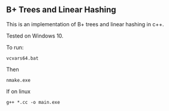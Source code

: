 ## B+ Trees and Linear Hashing

This is an implementation of B+ trees and linear hashing in c++.

Tested on Windows 10.

To run:

```shell
vcvars64.bat
```

Then

```shell
nmake.exe
```

If on linux

```shell
g++ *.cc -o main.exe
```
